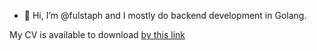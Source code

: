 - 👋 Hi, I’m @fulstaph and I mostly do backend development in Golang.

My CV is available to download [by this link](https://github.com/fulstaph/cv/releases)

<!---
fulstaph/fulstaph is a ✨ special ✨ repository because its `README.md` (this file) appears on your GitHub profile.
You can click the Preview link to take a look at your changes.
--->
